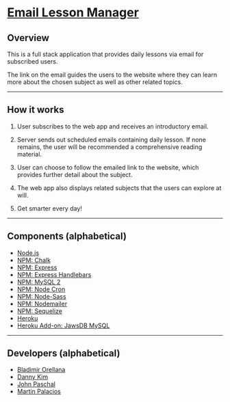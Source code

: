 # [Email Lesson Manager](https://immense-ridge-78589.herokuapp.com/)

## Overview

This is a full stack application that provides daily lessons via email for subscribed users.

The link on the email guides the users to the website where they can learn more about the chosen subject as well as other related topics.

---

## How it works

1. User subscribes to the web app and receives an introductory email.

2. Server sends out scheduled emails containing daily lesson. If none remains, the user will be recommended a comprehensive reading material.

3. User can choose to follow the emailed link to the website, which provides further detail about the subject.

4. The web app also displays related subjects that the users can explore at will.

5. Get smarter every day!

---

## Components (alphabetical)

- [Node.js](https://nodejs.org/en/)
- [NPM: Chalk](https://www.npmjs.com/package/chalk)
- [NPM: Express](https://www.npmjs.com/package/express)
- [NPM: Express Handlebars](https://www.npmjs.com/package/express-handlebars)
- [NPM: MySQL 2](https://www.npmjs.com/package/mysql2)
- [NPM: Node Cron](https://www.npmjs.com/package/node-cron)
- [NPM: Node-Sass](https://www.npmjs.com/package/node-sass)
- [NPM: Nodemailer](https://www.npmjs.com/package/nodemailer)
- [NPM: Sequelize](https://www.npmjs.com/package/sequelize)
- [Heroku](https://heroku.com)
- [Heroku Add-on: JawsDB MySQL](https://elements.heroku.com/addons/jawsdb)

---

## Developers (alphabetical)

- [Bladimir Orellana](https://github.com/BladimirOrellana)
- [Danny Kim](https://github.com/danninemx)
- [John Paschal](https://github.com/patrickjpaschal)
- [Martin Palacios](https://github.com/martinapalacios)
